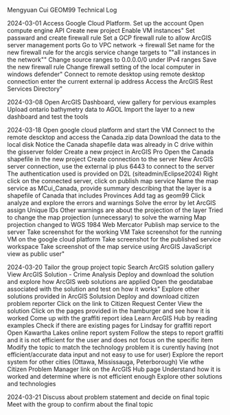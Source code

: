 Mengyuan Cui
GEOM99 Technical Log

2024-03-01
    Access Google Cloud Platform. 
    Set up the account 
    Open compute engine API 
    Create new project
    Enable VM instances"
    Set passward and create firewall rule 
    Set a GCP firewall rule to allow ArcGIS server management ports
    Go to VPC network -> firewall
    Set name for the new firewall rule for the arcgis service
    change targets to ""all instances in the network""
    Change source ranges to 0.0.0.0/0 under IPv4 ranges
    Save the new firewall rule
    Change firewall setting of the local computer in windows defender"
    Connect to remote desktop using remote desktop connection
    enter the current external ip address 
    Access the ArcGIS Rest Services Directory"

2024-03-08
    Open ArcGIS Dashboard, view gallery for pervious examples
    Upload ontario bathymetry data to AGOL 
    Import the layer to a new dashboard and test the tools

2024-03-18
    Open google cloud platform and start the VM
    Connect to the remote descktop and access the Canada.zip data
    Download the data to the local disk
    Notice the Canada shapefile data was already in C drive within the gisserver folder
    Create a new project in ArcGIS Pro
    Open the Canada shapefile in the new project
    Create connection to the server 
    New ArcGIS server connection, use the external ip plus 6443 to connect to the server
    The authentication used is provided on D2L (siteadmin/Eclipse2024)
    Right click on the connected server, click on publish map service
    Name the map service as MCui_Canada, provide summary describing that the layer is a shapefile of Canada that includes Provinces 
    Add tag as geom99
    Click analyze and explore the errors and warnings
    Solve the error by let ArcGIS assign Unique IDs 
    Other warnings are about the projection of the layer 
    Tried to change the map projection (unnecessary) to solve the warning 
    Map projection changed to WGS 1984 Web Mercator 
    Publish map service to the server 
    Take screenshot for the working VM
    Take screenshot for the running VM on the google cloud platform
    Take screenshot for the published service workspace
    Take screenshot of the map service using ArcGIS JavaScript view as public user"

2024-03-20
    Tailor the group project topic
    Search ArcGIS solution gallery 
    View ArcGIS Solution - Crime Analysis 
    Deploy and download the solution and explore how ArcGIS web solutions are applied
    Open the geodatabae associated with the solution and test on how it works"
    Explore other solutions provided in ArcGIS Solutsion
    Deploy and download citizen problem reporter
    Click on the link to Citizen Request Center
    View the solution
    Click on the pages provided in the hamburger and see how it is worked 
    Come up with the graffiti report idea
    Learn ArcGIS Hub by reading examples 
    Check if there are existing pages for Lindsay for graffiti report 
    Open Kawartha Lakes online report system
    Follow the steps to report graffiti and it is not efficient for the user and does not focus on the specific item
    Modify the topic to match the technology problem it is curently having (not efficient/accurate data input and not easy to use for user)
    Explore the report system for other cities (Ottawa, Mississauga, Peterborough) 
    Vie wthe Citizen Problem Manager link on the ArcGIS Hub page 
    Understand how it is worked and determine where is not efficient enough 
    Explore other solutions and technologies

2024-03-21
    Discuss about problem statement and decide on final topic
    Meet with the group to confirm about the final topic
